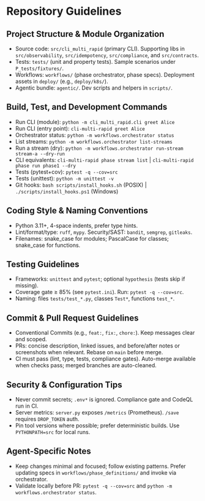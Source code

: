 # Repository Guidelines

## Project Structure & Module Organization
- Source code: `src/cli_multi_rapid` (primary CLI). Supporting libs in `src/observability`, `src/idempotency`, `src/compliance`, and `src/contracts`.
- Tests: `tests/` (unit and property tests). Sample scenarios under `P_tests/fixtures/`.
- Workflows: `workflows/` (phase orchestrator, phase specs). Deployment assets in `deploy/` (e.g., `deploy/k8s/`).
- Agentic bundle: `agentic/`. Dev scripts and helpers in `scripts/`.

## Build, Test, and Development Commands
- Run CLI (module): `python -m cli_multi_rapid.cli greet Alice`
- Run CLI (entry point): `cli-multi-rapid greet Alice`
- Orchestrator status: `python -m workflows.orchestrator status`
- List streams: `python -m workflows.orchestrator list-streams`
- Run a stream (dry): `python -m workflows.orchestrator run-stream stream-a --dry-run`
- CLI equivalents: `cli-multi-rapid phase stream list` | `cli-multi-rapid phase run phase1 --dry`
- Tests (pytest+cov): `pytest -q --cov=src`
- Tests (unittest): `python -m unittest -v`
- Git hooks: `bash scripts/install_hooks.sh` (POSIX) | `./scripts/install_hooks.ps1` (Windows)

## Coding Style & Naming Conventions
- Python 3.11+, 4-space indents, prefer type hints.
- Lint/format/type: `ruff`, `mypy`. Security/SAST: `bandit`, `semgrep`, `gitleaks`.
- Filenames: snake_case for modules; PascalCase for classes; snake_case for functions.

## Testing Guidelines
- Frameworks: `unittest` and `pytest`; optional `hypothesis` (tests skip if missing).
- Coverage gate ≥ 85% (see `pytest.ini`). Run: `pytest -q --cov=src`.
- Naming: files `tests/test_*.py`, classes `Test*`, functions `test_*`.

## Commit & Pull Request Guidelines
- Conventional Commits (e.g., `feat:`, `fix:`, `chore:`). Keep messages clear and scoped.
- PRs: concise description, linked issues, and before/after notes or screenshots when relevant. Rebase on `main` before merge.
- CI must pass (lint, type, tests, compliance gates). Auto-merge available when checks pass; merged branches are auto-cleaned.

## Security & Configuration Tips
- Never commit secrets; `.env*` is ignored. Compliance gate and CodeQL run in CI.
- Server metrics: `server.py` exposes `/metrics` (Prometheus). `/save` requires `DROP_TOKEN` auth.
- Pin tool versions where possible; prefer deterministic builds. Use `PYTHONPATH=src` for local runs.

## Agent-Specific Notes
- Keep changes minimal and focused; follow existing patterns. Prefer updating specs in `workflows/phase_definitions/` and invoke via orchestrator.
- Validate locally before PR: `pytest -q --cov=src` and `python -m workflows.orchestrator status`.
